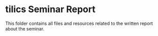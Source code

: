 # tilics Seminar Report

This folder contains all files and resources related to the written report about the seminar.
